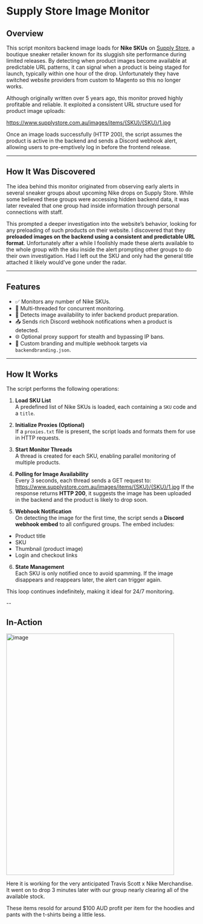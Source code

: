 # Supply Store Image Monitor

## Overview

This script monitors backend image loads for **Nike SKUs** on [Supply Store](https://www.supplystore.com.au), a boutique sneaker retailer known for its sluggish site performance during limited releases. By detecting when product images become available at predictable URL patterns, it can signal when a product is being staged for launch, typically within one hour of the drop. Unfortunately they have switched website providers from custom to Magento so this no longer works.

Although originally written over 5 years ago, this monitor proved highly profitable and reliable. It exploited a consistent URL structure used for product image uploads:

https://www.supplystore.com.au/images/items/{SKU}/{SKU}/1.jpg

Once an image loads successfully (HTTP 200), the script assumes the product is active in the backend and sends a Discord webhook alert, allowing users to pre-emptively log in before the frontend release.

---

## How It Was Discovered

The idea behind this monitor originated from observing early alerts in several sneaker groups about upcoming Nike drops on Supply Store. While some believed these groups were accessing hidden backend data, it was later revealed that one group had inside information through personal connections with staff.

This prompted a deeper investigation into the website’s behavior, looking for any preloading of such products on their website. I discovered that they **preloaded images on the backend using a consistent and predictable URL format**. Unfortunately after a while I foolishly made these alerts available to the whole group with the sku inside the alert prompting other groups to do their own investigation. Had I left out the SKU and only had the general title attached it likely would've gone under the radar.



---

## Features

- ✅ Monitors any number of Nike SKUs.
- 🔁 Multi-threaded for concurrent monitoring.
- 🧠 Detects image availability to infer backend product preparation.
- 📤 Sends rich Discord webhook notifications when a product is detected.
- 🌐 Optional proxy support for stealth and bypassing IP bans.
- 📄 Custom branding and multiple webhook targets via `backendbranding.json`.

---

## How It Works

The script performs the following operations:

1. **Load SKU List**  
   A predefined list of Nike SKUs is loaded, each containing a `SKU` code and a `title`.

2. **Initialize Proxies (Optional)**  
   If a `proxies.txt` file is present, the script loads and formats them for use in HTTP requests.

3. **Start Monitor Threads**  
   A thread is created for each SKU, enabling parallel monitoring of multiple products.

4. **Polling for Image Availability**  
   Every 3 seconds, each thread sends a GET request to: https://www.supplystore.com.au/images/items/{SKU}/{SKU}/1.jpg
   If the response returns **HTTP 200**, it suggests the image has been uploaded in the backend and the product is likely to drop soon.

5. **Webhook Notification**  
On detecting the image for the first time, the script sends a **Discord webhook embed** to all configured groups. The embed includes:
- Product title
- SKU
- Thumbnail (product image)
- Login and checkout links

6. **State Management**  
Each SKU is only notified once to avoid spamming. If the image disappears and reappears later, the alert can trigger again.

This loop continues indefinitely, making it ideal for 24/7 monitoring.

--

## In-Action

<img width="444" height="640" alt="image" src="https://github.com/user-attachments/assets/22565d40-5ebe-472a-80dd-998e3ad29327" />

Here it is working for the very anticipated Travis Scott x Nike Merchandise. It went on to drop 3 minutes later with our group nearly clearing all of the available stock.

These items resold for around $100 AUD profit per item for the hoodies and pants with the t-shirts being a little less.
